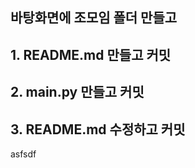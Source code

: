 
## 바탕화면에 조모임 폴더 만들고

## 1. README.md 만들고 커밋

## 2. main.py 만들고 커밋 
 
## 3. README.md 수정하고 커밋 



asfsdf


